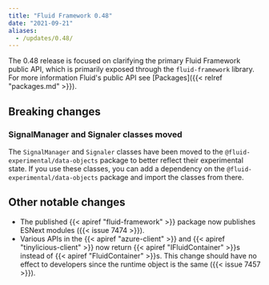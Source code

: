 ```yaml
---
title: "Fluid Framework 0.48"
date: "2021-09-21"
aliases:
  - /updates/0.48/
---
```


The 0.48 release is focused on clarifying the primary Fluid Framework public API, which is primarily exposed through the
`fluid-framework` library. For more information Fluid's public API see [Packages]({{< relref "packages.md" >}}).

## Breaking changes

### SignalManager and Signaler classes moved

The `SignalManager` and `Signaler` classes have been moved to the `@fluid-experimental/data-objects` package to
better reflect their experimental state. If you use these classes, you can add a dependency on the
`@fluid-experimental/data-objects` package and import the classes from there.

## Other notable changes

- The published {{< apiref "fluid-framework" >}} package now publishes ESNext modules ({{< issue 7474 >}}).
- Various APIs in the {{< apiref "azure-client" >}} and {{< apiref "tinylicious-client" >}} now return {{< apiref
  "IFluidContainer" >}}s instead of {{< apiref "FluidContainer" >}}s. This change should have no effect to developers
  since the runtime object is the same ({{< issue 7457 >}}).
